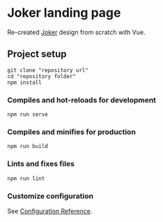 # Joker landing page

Re-created [Joker](https://dribbble.com/shots/7481309-JOKER-59-Shots-for-Practice) design from scratch with Vue.

## Project setup

```
git clone "repository url"
cd "repository folder"
npm install
```

### Compiles and hot-reloads for development

```
npm run serve
```

### Compiles and minifies for production

```
npm run build
```

### Lints and fixes files

```
npm run lint
```

### Customize configuration

See [Configuration Reference](https://cli.vuejs.org/config/).
